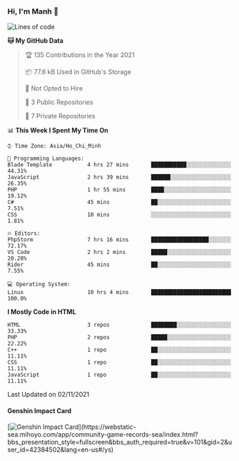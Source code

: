### Hi, I'm Manh 👋

<!--START_SECTION:waka-->
![Lines of code](https://img.shields.io/badge/From%20Hello%20World%20I%27ve%20Written-85417%20lines%20of%20code-blue)

**🐱 My GitHub Data** 

> 🏆 135 Contributions in the Year 2021
 > 
> 📦 77.6 kB Used in GitHub's Storage 
 > 
> 🚫 Not Opted to Hire
 > 
> 📜 3 Public Repositories 
 > 
> 🔑 7 Private Repositories  
 > 
📊 **This Week I Spent My Time On** 

```text
⌚︎ Time Zone: Asia/Ho_Chi_Minh

💬 Programming Languages: 
Blade Template           4 hrs 27 mins       ███████████░░░░░░░░░░░░░░   44.31% 
JavaScript               2 hrs 39 mins       ██████░░░░░░░░░░░░░░░░░░░   26.35% 
PHP                      1 hr 55 mins        ████░░░░░░░░░░░░░░░░░░░░░   19.12% 
C#                       45 mins             ██░░░░░░░░░░░░░░░░░░░░░░░   7.51% 
CSS                      10 mins             ░░░░░░░░░░░░░░░░░░░░░░░░░   1.81%

🔥 Editors: 
PhpStorm                 7 hrs 16 mins       ██████████████████░░░░░░░   72.17% 
VS Code                  2 hrs 2 mins        █████░░░░░░░░░░░░░░░░░░░░   20.28% 
Rider                    45 mins             ██░░░░░░░░░░░░░░░░░░░░░░░   7.55%

💻 Operating System: 
Linux                    10 hrs 4 mins       █████████████████████████   100.0%

```

**I Mostly Code in HTML** 

```text
HTML                     3 repos             ████████░░░░░░░░░░░░░░░░░   33.33% 
PHP                      2 repos             █████░░░░░░░░░░░░░░░░░░░░   22.22% 
C++                      1 repo              ██░░░░░░░░░░░░░░░░░░░░░░░   11.11% 
CSS                      1 repo              ██░░░░░░░░░░░░░░░░░░░░░░░   11.11% 
JavaScript               1 repo              ██░░░░░░░░░░░░░░░░░░░░░░░   11.11%

```



 Last Updated on 02/11/2021
<!--END_SECTION:waka-->

#### Genshin Impact Card
[![Genshin Impact Card](https://api.mn07.xyz/genshin/card/42384502?)](https://webstatic-sea.mihoyo.com/app/community-game-records-sea/index.html?bbs_presentation_style=fullscreen&bbs_auth_required=true&v=101&gid=2&user_id=42384502&lang=en-us#/ys)
